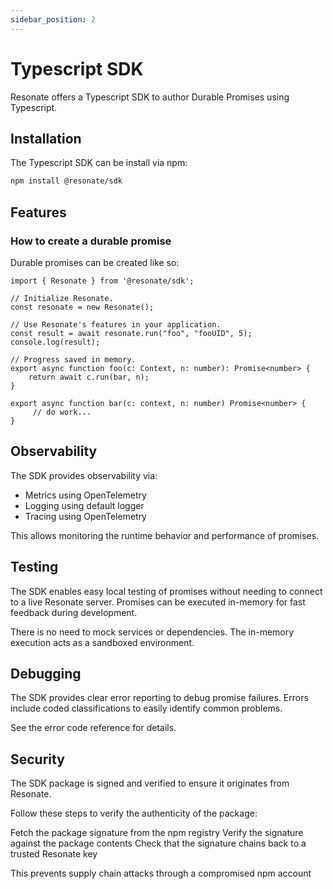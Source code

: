 ```yaml
---
sidebar_position: 2
---
```


# Typescript SDK

Resonate offers a Typescript SDK to author Durable Promises using Typescript. 

## Installation 

The Typescript SDK can be install via npm:
```bash 
npm install @resonate/sdk
```

## Features

### How to create a durable promise

Durable promises can be created like so: 

```tsx title="src/resilient-promises.tsx"
import { Resonate } from '@resonate/sdk';

// Initialize Resonate.
const resonate = new Resonate();

// Use Resonate's features in your application.
const result = await resonate.run("foo", "fooUID", 5);
console.log(result);

// Progress saved in memory. 
export async function foo(c: Context, n: number): Promise<number> {
    return await c.run(bar, n); 
}

export async function bar(c: context, n: number) Promise<number> {
     // do work...
}
```

## Observability 
The SDK provides observability via:

- Metrics using OpenTelemetry
- Logging using default logger
- Tracing using OpenTelemetry

This allows monitoring the runtime behavior and performance of promises.

## Testing

The SDK enables easy local testing of promises without needing to connect to a live Resonate server. Promises can be executed in-memory for fast feedback during development.

There is no need to mock services or dependencies. The in-memory execution acts as a sandboxed environment.

## Debugging

The SDK provides clear error reporting to debug promise failures. Errors include coded classifications to easily identify common problems.

See the error code reference for details.

## Security 

The SDK package is signed and verified to ensure it originates from Resonate.

Follow these steps to verify the authenticity of the package:

Fetch the package signature from the npm registry
Verify the signature against the package contents
Check that the signature chains back to a trusted Resonate key

This prevents supply chain attacks through a compromised npm account